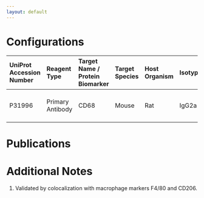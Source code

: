 ```yaml
---
layout: default
---
```


# Configurations

| UniProt Accession Number   | Reagent Type     | Target Name / Protein Biomarker   | Target Species   | Host Organism   | Isotype   | Clonality   | Vendor    |   Catalog Number | Conjugate   | RRID       | Availability   | Method        | Tissue Preservation               | Target Tissue   | Tissue State   | Detergent         | Antigen Retrieval Conditions   | Dye Inactivation Conditions   | Recommend   | Agree               | Disagree   | Contributor         | Notes       |
|:---------------------------|:-----------------|:----------------------------------|:-----------------|:----------------|:----------|:------------|:----------|-----------------:|:------------|:-----------|:---------------|:--------------|:----------------------------------|:----------------|:---------------|:------------------|:-------------------------------|:------------------------------|:------------|:--------------------|:-----------|:--------------------|:------------|
| P31996                     | Primary Antibody | CD68                              | Mouse            | Rat             | IgG2a     | FA-11       | BioLegend |           137004 | AF647       | AB_2044002 | Stock          | IBEX2D Manual | 1:4 Cytofix/Cytoperm Fixed Frozen | Uterus          | NA             | 0.3% Triton-X-100 | NA                             | 1 mg/ml LiBH4 15 minutes      | Yes         | [0000-0003-2634-6838](https://orcid.org/0000-0003-2634-6838) | NA         | [0000-0003-2634-6838](https://orcid.org/0000-0003-2634-6838) | [1](#notes) |

# Publications



# Additional Notes

<a name="notes"></a>
1. Validated by colocalization with macrophage markers F4/80 and CD206.

